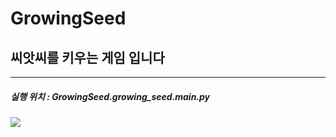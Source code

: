 # GrowingSeed
## 씨앗씨를 키우는 게임 입니다
------------
##### 실행 위치 : GrowingSeed.growing_seed.main.py
![](C:\Users\purun\Downloads)